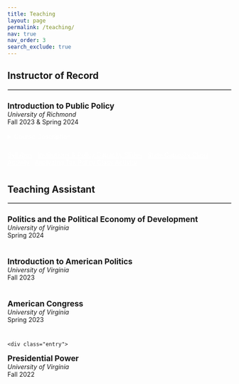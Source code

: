 ```yaml
---
title: Teaching
layout: page
permalink: /teaching/
nav: true
nav_order: 3
search_exclude: true
---
```


<style>
  .tag {
    display: inline-block;
    background-color: var(--global-theme-color);
    color: white;
    font-size: 0.75rem;
    font-weight: 600;
    padding: 2px 8px;
    border-radius: 4px;
    margin-left: 0.5rem;
  }

  .entry {
    margin-bottom: 2.5rem;
  }
</style>
## Instructor of Record
<hr style="border: 1px solid #ccc; margin-top: 0.5rem; margin-bottom: 1.5rem;">

<div class="entry">
  <strong style="color: var(--global-theme-color); font-size: 1.1rem;">Introduction to Public Policy</strong><br>
  <em>University of Richmond</em><br>
  Fall 2023 & Spring 2024

  <details style="margin-top: 1rem;">
    <summary class="btn btn-sm" style="margin-bottom: 8px; background-color: var(--global-theme-color); color: white; border: none;">
      Course Description
    </summary>

    <p style="margin-top: 0.75rem;">
      Questions that motivate this course include: Why do governments deal with certain issues/problems, while others are dealt with by the private sector or not at all? How do political actors and institutions shape the policies that exist in America? How do we determine what is best policy? How do scholars, politicians, and administrators evaluate public policies? Can we evaluate policy in a non-political way? These are a handful of the questions we will explore in this course.
    </p>

    <p>
      In answering these questions, students will be introduced to the fundamental elements of public policymaking in the United States. Attention is given to the various steps of the policy process, the institutions and actors involved, and the conditions that facilitate or impede policy adoption and implementation at all levels of government. We will also discuss policy tradeoffs between efficiency, effectiveness, political feasibility, and equality.
    </p>

    <p>
      The first half of the course focuses on how and why policies are developed and how they change. The second half deals with substantive policy areas including economic/budgetary, health, welfare, social security, environmental, and education policy. By the end of the course, students should have a social scientific lens that they can use to systematically understand and evaluate public policy issues in their roles as engaged citizens.
    </p>
  </details>

  <div style="margin-top: 1rem;">
    <a class="btn btn-sm" style="background-color: var(--global-theme-color); color: white; border: none; margin-right: 8px;" href="https://www.dropbox.com/scl/fi/qkqukzx3cjqygubbpayyl/Intro_Policy_Syllabus.pdf?rlkey=ygbcramd4q3j5obzicb07vx4s&st=8smjrwuw&dl=0" target="_blank">Syllabus</a>
    <a class="btn btn-sm" style="background-color: var(--global-theme-color); color: white; border: none; margin-right: 8px;" href="https://www.dropbox.com/scl/fi/qmb5aak1pscpuvpxw3ar8/1.23.24.pptx?rlkey=618livlb9lj7vsdeekmgpruu9&dl=0" target="_blank">Institutions & Policy Capacity Slides</a>
    <a class="btn btn-sm" style="background-color: var(--global-theme-color); color: white; border: none; margin-right: 8px;" href="https://www.dropbox.com/scl/fi/ja4qny5wyfu9k9xzxydan/State-of-the-States_Activity_Example.pdf?rlkey=dff6mzbvznv4lufurh42dajw6&e=1&st=37xxkbx9&dl=0" target="_blank">State Capacity Class Activity</a>
    <a class="btn btn-sm" style="background-color: var(--global-theme-color); color: white; border: none; margin-right: 8px;" href="https://www.dropbox.com/scl/fi/gna04s85vo1071aekkwql/Analyzing_Tax_Policy_Activity_Example.pdf?rlkey=xh0mv0vv6t01p3rh2fyh4mn9o&dl=0" target="_blank">Analyzing Tax Policy Class Activity</a>
  </div>
</div>


## Teaching Assistant
<hr style="border: 1px solid #ccc; margin-top: 0.5rem; margin-bottom: 1.5rem;">

<div class="entry">
  <strong style="color: var(--global-theme-color); font-size: 1.1rem;">Politics and the Political Economy of Development</strong><br>
  <em>University of Virginia</em><br>
   Spring 2024
  </div>

  <div class="entry">
  <strong style="color: var(--global-theme-color); font-size: 1.1rem;">Introduction to American Politics</strong><br>
  <em>University of Virginia</em><br>
   Fall 2023
  </div>

   <div class="entry">
  <strong style="color: var(--global-theme-color); font-size: 1.1rem;">American Congress</strong><br>
  <em>University of Virginia</em><br>
   Spring 2023
  </div>

    <div class="entry">
  <strong style="color: var(--global-theme-color); font-size: 1.1rem;">Presidential Power</strong><br>
  <em>University of Virginia</em><br>
   Fall 2022
  </div>



